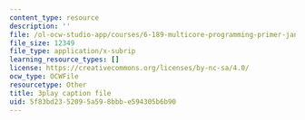 ```yaml
---
content_type: resource
description: ''
file: /ol-ocw-studio-app/courses/6-189-multicore-programming-primer-january-iap-2007/5f83bd2352095a598bbbe594305b6b90_r7rLHHd43MU.vtt
file_size: 12349
file_type: application/x-subrip
learning_resource_types: []
license: https://creativecommons.org/licenses/by-nc-sa/4.0/
ocw_type: OCWFile
resourcetype: Other
title: 3play caption file
uid: 5f83bd23-5209-5a59-8bbb-e594305b6b90
---
```

